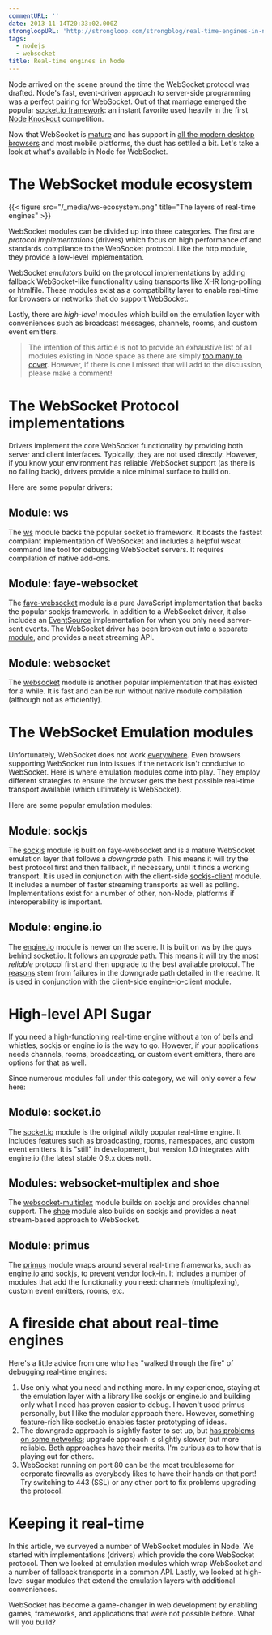 ```yaml
---
commentURL: ''
date: 2013-11-14T20:33:02.000Z
strongloopURL: 'http://strongloop.com/strongblog/real-time-engines-in-node-js'
tags:
  - nodejs
  - websocket
title: Real-time engines in Node
---
```


Node arrived on the scene around the time the WebSocket protocol was drafted. Node's fast, event-driven approach to server-side programming was a perfect pairing for WebSocket. Out of that marriage emerged the popular [socket.io framework](http://socket.io/): an instant favorite used heavily in the first [Node Knockout](http://nodeknockout.com/) competition.

Now that WebSocket is [mature](http://tools.ietf.org/html/rfc6455) and has support in [all the modern desktop browsers](http://caniuse.com/#search=websocket) and most mobile platforms, the dust has settled a bit. Let's take a look at what's available in Node for WebSocket.

# The WebSocket module ecosystem

{{< figure src="/_media/ws-ecosystem.png" title="The layers of real-time engines" >}}

WebSocket modules can be divided up into three categories. The first are _protocol implementations_ (drivers) which focus on high performance of and standards compliance to the WebSocket protocol. Like the http module, they provide a low-level implementation.

WebSocket _emulators_ build on the protocol implementations by adding fallback WebSocket-like functionality using transports like XHR long-polling or htmlfile. These modules exist as a compatibility layer to enable real-time for browsers or networks that do support WebSocket.

Lastly, there are _high-level_ modules which build on the emulation layer with conveniences such as broadcast messages, channels, rooms, and custom event emitters.

> The intention of this article is not to provide an exhaustive list of all modules existing in Node space as there are simply [too many to cover](https://npmjs.org/search?q=websocket). However, if there is one I missed that will add to the discussion, please make a comment!

# The WebSocket Protocol implementations

Drivers implement the core WebSocket functionality by providing both server and client interfaces. Typically, they are not used directly. However, if you know your environment has reliable WebSocket support (as there is no falling back), drivers provide a nice minimal surface to build on.

Here are some popular drivers:

## Module: ws

The [ws](https://github.com/einaros/ws) module backs the popular socket.io framework. It boasts the fastest compliant implementation of WebSocket and includes a helpful wscat command line tool for debugging WebSocket servers. It requires compilation of native add-ons.

## Module: faye-websocket

The [faye-websocket](https://github.com/faye/faye-websocket-node) module is a pure JavaScript implementation that backs the popular sockjs framework. In addition to a WebSocket driver, it also includes an [EventSource](http://www.w3.org/TR/eventsource/#the-eventsource-interface) implementation for when you only need server-sent events. The WebSocket driver has been broken out into a separate [module](https://github.com/faye/websocket-driver-node), and provides a neat streaming API.

## Module: websocket

The [websocket](https://github.com/faye/websocket-driver-node) module is another popular implementation that has existed for a while. It is fast and can be run without native module compilation (although not as efficiently).

# The WebSocket Emulation modules

Unfortunately, WebSocket does not work [everywhere](https://github.com/sockjs/sockjs-client#supported-transports-by-browser-html-served-from-http-or-https). Even browsers supporting WebSocket run into issues if the network isn't conducive to WebSocket. Here is where emulation modules come into play. They employ different strategies to ensure the browser gets the best possible real-time transport available (which ultimately is WebSocket).

Here are some popular emulation modules:

## Module: sockjs

The [sockjs](https://github.com/sockjs/sockjs-node) module is built on faye-websocket and is a mature WebSocket emulation layer that follows a _downgrade_ path. This means it will try the best protocol first and then fallback, if necessary, until it finds a working transport. It is used in conjunction with the client-side [sockjs-client](https://github.com/sockjs/sockjs-client) module. It includes a number of faster streaming transports as well as polling. Implementations exist for a number of other, non-Node, platforms if interoperability is important.

## Module: engine.io

The [engine.io](https://github.com/LearnBoost/engine.io) module is newer on the scene. It is built on ws by the guys behind socket.io. It follows an _upgrade_ path. This means it will try the most _reliable_ protocol first and then upgrade to the best available protocol. The [reasons](https://github.com/LearnBoost/engine.io#goals) stem from failures in the downgrade path detailed in the readme. It is used in conjunction with the client-side [engine-io-client](https://github.com/LearnBoost/engine.io-client) module.

# High-level API Sugar

If you need a high-functioning real-time engine without a ton of bells and whistles, sockjs or engine.io is the way to go. However, if your applications needs channels, rooms, broadcasting, or custom event emitters, there are options for that as well.

Since numerous modules fall under this category, we will only cover a few here:

## Module: socket.io

The [socket.io](https://github.com/learnboost/socket.io/tree/0.9) module is the original wildly popular real-time engine. It includes features such as broadcasting, rooms, namespaces, and custom event emitters. It is "still" in development, but version 1.0 integrates with engine.io (the latest stable 0.9.x does not).

## Modules: websocket-multiplex and shoe

The [websocket-multiplex](https://github.com/sockjs/websocket-multiplex) module builds on sockjs and provides channel support. The [shoe](https://github.com/substack/shoe) module also builds on sockjs and provides a neat stream-based approach to WebSocket.

## Module: primus

The [primus](https://github.com/primus/primus) module wraps around several real-time frameworks, such as engine.io and sockjs, to prevent vendor lock-in. It includes a number of modules that add the functionality you need: channels (multiplexing), custom event emitters, rooms, etc.

# A fireside chat about real-time engines

Here's a little advice from one who has "walked through the fire" of debugging real-time engines:

1. Use only what you need and nothing more. In my experience, staying at the emulation layer with a library like sockjs or engine.io and building only what I need has proven easier to debug. I haven't used primus personally, but I like the modular approach there. However, something feature-rich like socket.io enables faster prototyping of ideas.
2. The downgrade approach is slightly faster to set up, but [has problems on some networks](https://github.com/sockjs/sockjs-client/issues/94?source=cc); upgrade approach is slightly slower, but more reliable. Both approaches have their merits. I'm curious as to how that is playing out for others.
3. WebSocket running on port 80 can be the most troublesome for corporate firewalls as everybody likes to have their hands on that port! Try switching to 443 (SSL) or any other port to fix problems upgrading the protocol.

# Keeping it real-time

In this article, we surveyed a number of WebSocket modules in Node. We started with implementations (drivers) which provide the core WebSocket protocol. Then we looked at emulation modules which wrap WebSocket and a number of fallback transports in a common API. Lastly, we looked at high-level sugar modules that extend the emulation layers with additional conveniences.

WebSocket has become a game-changer in web development by enabling games, frameworks, and applications that were not possible before. What will you build?
